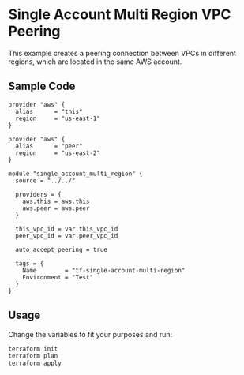 # Single Account Multi Region VPC Peering

This example creates a peering connection between VPCs in different regions, which are located in the same AWS account.

## Sample Code

```
provider "aws" {
  alias      = "this"
  region     = "us-east-1"
}

provider "aws" {
  alias      = "peer"
  region     = "us-east-2"
}

module "single_account_multi_region" {
  source = "../../"

  providers = {
    aws.this = aws.this
    aws.peer = aws.peer
  }

  this_vpc_id = var.this_vpc_id
  peer_vpc_id = var.peer_vpc_id

  auto_accept_peering = true

  tags = {
    Name        = "tf-single-account-multi-region"
    Environment = "Test"
  }
}
```

## Usage

Change the variables to fit your purposes and run:

```bash
terraform init
terraform plan
terraform apply
```
